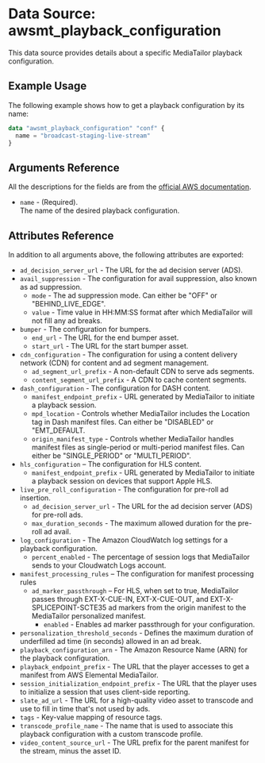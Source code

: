 # Data Source: awsmt_playback_configuration

This data source provides details about a specific MediaTailor playback configuration.

## Example Usage

The following example shows how to get a playback configuration by its name:

```terraform
data "awsmt_playback_configuration" "conf" {
  name = "broadcast-staging-live-stream"
}
```

## Arguments Reference

All the descriptions for the fields are from the [official AWS documentation](https://docs.aws.amazon.com/sdk-for-go/api/service/mediatailor/#MediaTailor.PutPlaybackConfiguration).

- `name` - (Required). <br/>The name of the desired playback configuration.

## Attributes Reference

In addition to all arguments above, the following attributes are exported:

- `ad_decision_server_url` - The URL for the ad decision server (ADS).
- `avail_suppression` - The configuration for avail suppression, also known as ad suppression.
  - `mode` - The ad suppression mode. Can either be "OFF" or "BEHIND_LIVE_EDGE".
  - `value` - Time value in HH:MM:SS format after which MediaTailor will not fill any ad breaks.
- `bumper` - The configuration for bumpers.
  - `end_url` - The URL for the end bumper asset.
  - `start_url` - The URL for the start bumper asset.
- `cdn_configuration` - The configuration for using a content delivery network (CDN) for content and ad segment management.
  - `ad_segment_url_prefix` - A non-default CDN to serve ads segments.
  - `content_segment_url_prefix` - A CDN to cache content segments.
- `dash_configuration` - The configuration for DASH content.
  - `manifest_endpoint_prefix` - URL generated by MediaTailor to initiate a playback session.
  - `mpd_location` - Controls whether MediaTailor includes the Location tag in Dash manifest files. Can either be "DISABLED" or "EMT_DEFAULT.
  - `origin_manifest_type` - Controls whether MediaTailor handles manifest files as single-period or multi-period manifest files. Can either be "SINGLE_PERIOD" or "MULTI_PERIOD".
- `hls_configuration` – The configuration for HLS content.
  - `manifest_endpoint_prefix` - URL generated by MediaTailor to initiate a playback session on devices that support Apple HLS.
- `live_pre_roll_configuration` - The configuration for pre-roll ad insertion.
  - `ad_decision_server_url` - The URL for the ad decision server (ADS) for pre-roll ads.
  - `max_duration_seconds` - The maximum allowed duration for the pre-roll ad avail.
- `log_configuration` - The Amazon CloudWatch log settings for a playback configuration.
  - `percent_enabled` - The percentage of session logs that MediaTailor sends to your Cloudwatch Logs account.
- `manifest_processing_rules` – The configuration for manifest processing rules
  - `ad_marker_passthrough` – For HLS, when set to true, MediaTailor passes through EXT-X-CUE-IN, EXT-X-CUE-OUT, and EXT-X-SPLICEPOINT-SCTE35 ad markers from the origin manifest to the MediaTailor personalized manifest.
    - `enabled` - Enables ad marker passthrough for your configuration.
- `personalization_threshold_seconds` - Defines the maximum duration of underfilled ad time (in seconds) allowed in an ad break.
- `playback_configuration_arn` - The Amazon Resource Name (ARN) for the playback configuration.
- `playback_endpoint_prefix` - The URL that the player accesses to get a manifest from AWS Elemental MediaTailor.
- `session_initialization_endpoint_prefix` - The URL that the player uses to initialize a session that uses client-side reporting.
- `slate_ad_url` - The URL for a high-quality video asset to transcode and use to fill in time that's not used by ads.
- `tags` - Key-value mapping of resource tags.
- `transcode_profile_name` - The name that is used to associate this playback configuration with a custom transcode profile.
- `video_content_source_url` - The URL prefix for the parent manifest for the stream, minus the asset ID.
